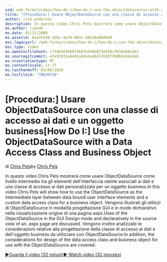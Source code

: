 ```yaml
---
uid: web-forms/videos/how-do-i/how-do-i-use-the-objectdatasource-with-a-data-access-class-and-business-object
title: '[Procedura:] Usare ObjectDataSource con una classe di accesso ai dati e un oggetto business | Microsoft Docs'
author: rick-anderson
description: In questo video Chris Pels mostrerà come usare ObjectDataSource come livello intermedio tra gli elementi dell'interfaccia utente associati ai dati e un acc...
ms.author: riande
ms.date: 02/21/2008
ms.assetid: 8a47e438-3d8c-4a70-803c-56536a868bd9
msc.legacyurl: /web-forms/videos/how-do-i/how-do-i-use-the-objectdatasource-with-a-data-access-class-and-business-object
msc.type: video
ms.openlocfilehash: c7348463689f3607b3e0d8f3e830cf634a44e3b2
ms.sourcegitcommit: e7e91932a6e91a63e2e46417626f39d6b244a3ab
ms.translationtype: MT
ms.contentlocale: it-IT
ms.lasthandoff: 03/06/2020
ms.locfileid: "78634736"
---
```

# <a name="how-do-i-use-the-objectdatasource-with-a-data-access-class-and-business-object"></a><span data-ttu-id="21157-103">[Procedura:] Usare ObjectDataSource con una classe di accesso ai dati e un oggetto business</span><span class="sxs-lookup"><span data-stu-id="21157-103">[How Do I:] Use the ObjectDataSource with a Data Access Class and Business Object</span></span>

<span data-ttu-id="21157-104">di [Chris Pels](https://twitter.com/chrispels)</span><span class="sxs-lookup"><span data-stu-id="21157-104">by [Chris Pels](https://twitter.com/chrispels)</span></span>

<span data-ttu-id="21157-105">In questo video Chris Pels mostrerà come usare ObjectDataSource come livello intermedio tra gli elementi dell'interfaccia utente associati ai dati e una classe di accesso ai dati personalizzata per un oggetto business.</span><span class="sxs-lookup"><span data-stu-id="21157-105">In this video Chris Pels will show how to use the ObjectDataSource as the intermediate layer between data bound user interface elements and a custom data access class for a business object.</span></span> <span data-ttu-id="21157-106">Vengono illustrati gli utilizzi di ObjectDataSource in modalità progettazione GUI e in modo dichiarativo nella visualizzazione origine di una pagina aspx.</span><span class="sxs-lookup"><span data-stu-id="21157-106">Uses of the ObjectDataSource in the GUI Design mode and declaratively in the source view of an .aspx page are discussed.</span></span> <span data-ttu-id="21157-107">Vengono inoltre analizzate le considerazioni relative alla progettazione della classe di accesso ai dati e dell'oggetto business da utilizzare con ObjectDataSource.</span><span class="sxs-lookup"><span data-stu-id="21157-107">In addition, the considerations for design of the data access class and business object for use with the ObjectDataSource are covered.</span></span>

[<span data-ttu-id="21157-108">&#9654;Guarda il video (32 minuti)</span><span class="sxs-lookup"><span data-stu-id="21157-108">&#9654; Watch video (32 minutes)</span></span>](https://channel9.msdn.com/Blogs/ASP-NET-Site-Videos/how-do-i-use-the-objectdatasource-with-a-data-access-class-and-business-object)
